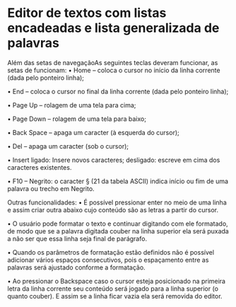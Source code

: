 # Editor de textos com listas encadeadas e lista generalizada de palavras

Além das setas de navegaçãoAs seguintes teclas deveram funcionar, as setas de funcionam:
• Home – coloca o cursor no início da linha corrente (dada pelo ponteiro
  linha);
  
• End – coloca o cursor no final da linha corrente (dada pelo ponteiro
  linha);
  
• Page Up – rolagem de uma tela para cima;

• Page Down – rolagem de uma tela para baixo;

• Back Space – apaga um caracter (à esquerda do cursor);

• Del – apaga um caracter (sob o cursor);

• Insert
  ligado: Insere novos caracteres; 
  desligado: escreve em cima dos caracteres existentes.
  
• F10 – Negrito: o caracter § (21 da tabela ASCII) indica início ou fim
  de uma palavra ou trecho em Negrito.

Outras funcionalidades:
• É possível pressionar enter no meio de uma linha e assim criar outra abaixo cujo conteúdo são as letras a partir do cursor.

• O usuário pode formatar o texto e continuar digitando com ele formatado, de modo que se a palavra digitada couber na linha superior ela será puxada a não ser que essa linha seja   final de parágrafo.

• Quando os parâmetros de formatação estão definidos não é possível adicionar vários espaços consecutivos, pois o espaçamento entre as palavras será ajustado conforme a  formatação. 

• Ao pressionar o Backspace caso o cursor esteja posicionado na primeira letra da linha corrente seu conteúdo será jogado para a linha superior (o quanto couber). E assim se a linha ficar vazia ela será removida do editor.
